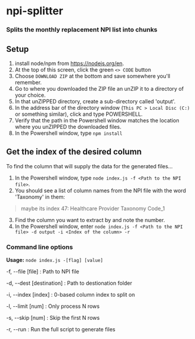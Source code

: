 # npi-splitter

### Splits the monthly replacement NPI list into chunks

## Setup

1. install node/npm from https://nodejs.org/en.
2. At the top of this screen, click the green `<> CODE` button
3. Choose `DOWNLOAD ZIP` at the bottom and save somewhere you'll remember.
4. Go to where you downloaded the ZIP file an unZIP it to a directory of your choice.
5. In that unZIPPED directory, create a sub-directory called 'output'.
6. In the address bar of the directory window (`This PC > Local Disc (C:)` or something similar), click and type POWERSHELL.
7. Verify that the path in the Powershell window matches the location where you unZIPPED the downloaded files.  
8. In the Powershell window, type `npm install`

## Get the index of the desired column

To find the column that will supply the data for the generated files...

1. In the Powershell window, type `node index.js -f <Path to the NPI file>`.
2. You should see a list of column names from the NPI file with the word 'Taxonomy' in them:

> maybe its index 47: Healthcare Provider Taxonomy Code_1

3. Find the column you want to extract by and note the number.
4. In the Powershell window, enter `node index.js -f <Path to the NPI file> -d output -i <Index of the column> -r`

### Command line options

**Usage:** `node index.js -[flag] [value]`

-f, --file [file] : Path to NPI file

-d, --dest [destination] : Path to destionation folder

-i, --index [index] : 0-based column index to split on

-l, --limit [num] : Only process N rows

-s, --skip [num] : Skip the first N rows

-r, --run : Run the full script to generate files

